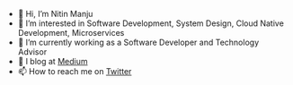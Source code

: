 - 👋 Hi, I’m Nitin Manju
- 👀 I’m interested in Software Development, System Design, Cloud Native Development, Microservices 
- 🌱 I’m currently working as a Software Developer and Technology Advisor
- 💞️ I blog at [Medium](https://medium.com/@nitinmanju)
- 📫 How to reach me on [Twitter](https://twitter.com/NitinManju)

<!---
nitin-manju/nitin-manju is a ✨ special ✨ repository because its `README.md` (this file) appears on your GitHub profile.
You can click the Preview link to take a look at your changes.
--->

